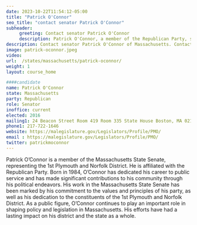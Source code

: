 ```yaml
---
date: 2023-10-22T11:54:12-05:00
title: "Patrick O'Connor"
seo_title: "contact senator Patrick O'Connor"
subheader:
     greeting: Contact senator Patrick O'Connor
     description: Patrick O'Connor, a member of the Republican Party, serves in the Massachusetts State Senate, representing the 1st Plymouth and Norfolk District. He officially assumed office on January 4, 2023, and his current term is set to end on January 1, 2025.
description: Contact senator Patrick O'Connor of Massachusetts. Contact information for Patrick O'Connor includes email address, phone number, and mailing address.
image: patrick-oconnor.jpeg
video:
url:  /states/massachusetts/patrick-oconnor/
weight: 1
layout: course_home

####candidate
name: Patrick O'Connor
state: Massachusetts
party: Republican
role: Senator
inoffice: current
elected: 2016
mailing1: 24 Beacon Street Room 419 Room 335 State House Boston, MA 02133
phone1: 217-722-1646
website: https://malegislature.gov/Legislators/Profile/PMO/
email : https://malegislature.gov/Legislators/Profile/PMO/
twitter: patrickmoconnor
---
```


Patrick O’Connor is a member of the Massachusetts State Senate, representing the 1st Plymouth and Norfolk District. He is affiliated with the Republican Party. Born in 1984, O’Connor has dedicated his career to public service and has made significant contributions to his community through his political endeavors. His work in the Massachusetts State Senate has been marked by his commitment to the values and principles of his party, as well as his dedication to the constituents of the 1st Plymouth and Norfolk District. As a public figure, O’Connor continues to play an important role in shaping policy and legislation in Massachusetts. His efforts have had a lasting impact on his district and the state as a whole.
